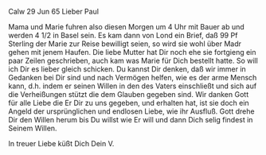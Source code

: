  Calw 29 Jun 65
Lieber Paul

Mama und Marie fuhren also diesen Morgen um 4 Uhr mit Bauer ab und werden 4 1/2 in Basel sein. Es kam dann von Lond ein Brief, daß 99 Pf Sterling der Marie zur Reise bewilligt seien, so wird sie wohl über Madr gehen mit jenem Haufen. Die liebe Mutter hat Dir noch ehe sie fortgieng ein paar Zeilen geschrieben, auch kam was Marie für Dich bestellt hatte. So will ich Dir es lieber gleich schicken. Du kannst Dir denken, daß wir immer in Gedanken bei Dir sind und nach Vermögen helfen, wie es der arme Mensch kann, d.h. indem er seinen Willen in den des Vaters einschließt und sich auf die Verheißungen stützt die dem Glauben gegeben sind. Wir danken Gott für alle Liebe die Er Dir zu uns gegeben, und erhalten hat, ist sie doch ein Angeld der ursprünglichen und endlosen Liebe, wie ihr Ausfluß. Gott drehe Dir den Willen herum bis Du willst wie Er will und dann Dich selig findest in Seinem Willen.

In treuer Liebe küßt Dich
 Dein V.

